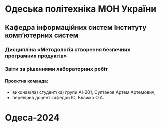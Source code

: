 # Одеська політехніка МОН України
## Кафедра інформаційних систем Інституту комп’ютерних систем
### Дисципліна «Методологія створення безпечних програмних продуктів»
### Звіти за рішеннями лабораторних робіт

#### Проєктна команда:
- виконав(ла) студент(ка) групи АІ-201, Султанов Артем Артемович;
- перевірив доцент кафедри ІС, Блажко О.А.

# Одеса-2024
